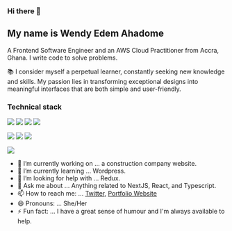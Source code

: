 ### Hi there 👋

## My name is Wendy Edem Ahadome
A Frontend Software Engineer and an AWS Cloud Practitioner from Accra, Ghana. I write code to solve problems.

📚 I consider myself a perpetual learner, constantly seeking new knowledge and skills. My passion lies in transforming exceptional designs into meaningful interfaces that are both simple and user-friendly.


### Technical stack

![](https://img.shields.io/badge/JavaScript-F7DF1E?style=for-the-badge&logo=javascript&logoColor=black) ![](https://img.shields.io/badge/TypeScript-007ACC?style=for-the-badge&logo=typescript&logoColor=white) ![](https://img.shields.io/badge/React-20232A?style=for-the-badge&logo=react&logoColor=61DAFB) ![](https://img.shields.io/badge/Next--JS-1F262C?style=for-the-badge&logo=next.js&logoColor=white)

![](https://img.shields.io/badge/Chakra-UI-319795?style=for-the-badge&logo=chakra-ui&logoColor=319795) ![](https://img.shields.io/badge/Tailwind_CSS-4EADC9?style=for-the-badge&logo=tailwind-css&logoColor=white) ![](https://img.shields.io/badge/styled--components-DB7093?style=for-the-badge&logo=styled-components&logoColor=white)

![](https://img.shields.io/badge/Firebase-F7CC50?style=for-the-badge&logo=firebase&logoColor=white)


- 🔭 I’m currently working on ... a construction company website.
- 🌱 I’m currently learning ... Wordpress.
- 🤔 I’m looking for help with ... Redux.
- 💬 Ask me about ... Anything related to NextJS, React, and Typescript.
- 📫 How to reach me: ... [Twitter](https://twitter.com/mya_gwen), [Portfolio Website](https://myagwen.vercel.app/)
- 😄 Pronouns: ... She/Her
- ⚡ Fun fact: ... I have a great sense of humour and I'm always available to help.

